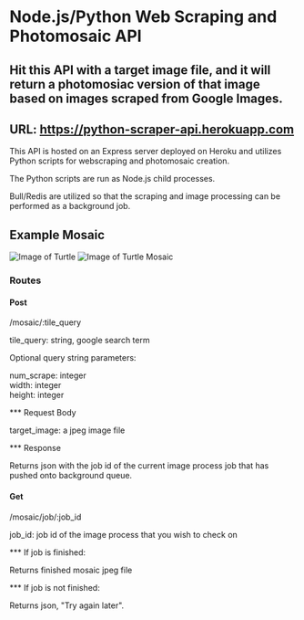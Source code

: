 # Node.js/Python Web Scraping and Photomosaic API

## Hit this API with a target image file, and it will return a photomosiac version of that image based on images scraped from Google Images.

## URL: https://python-scraper-api.herokuapp.com

This API is hosted on an Express server deployed on Heroku and utilizes Python scripts for webscraping and photomosaic creation.

The Python scripts are run as Node.js child processes.

Bull/Redis are utilized so that the scraping and image processing can be performed as a background job.

## Example Mosaic

![Image of Turtle](https://github.com/alexwang177/python-scraper-api/blob/master/readme_images/turtle.jpg)
![Image of Turtle Mosaic](https://github.com/alexwang177/python-scraper-api/blob/master/readme_images/turtle_mosaic.jpeg)

### Routes

#### Post

/mosaic/:tile_query

tile_query: string, google search term

Optional query string parameters:

num_scrape: integer\
width: integer\
height: integer

\*\*\* Request Body

target_image: a jpeg image file

\*\*\* Response

Returns json with the job id of the current image process job that has pushed onto background queue.

#### Get

/mosaic/job/:job_id

job_id: job id of the image process that you wish to check on

\*\*\* If job is finished:

Returns finished mosaic jpeg file

\*\*\* If job is not finished:

Returns json, "Try again later".
